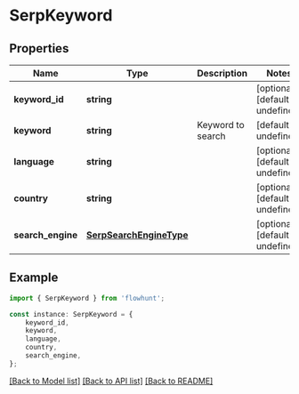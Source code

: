 # SerpKeyword


## Properties

Name | Type | Description | Notes
------------ | ------------- | ------------- | -------------
**keyword_id** | **string** |  | [optional] [default to undefined]
**keyword** | **string** | Keyword to search | [default to undefined]
**language** | **string** |  | [optional] [default to undefined]
**country** | **string** |  | [optional] [default to undefined]
**search_engine** | [**SerpSearchEngineType**](SerpSearchEngineType.md) |  | [optional] [default to undefined]

## Example

```typescript
import { SerpKeyword } from 'flowhunt';

const instance: SerpKeyword = {
    keyword_id,
    keyword,
    language,
    country,
    search_engine,
};
```

[[Back to Model list]](../README.md#documentation-for-models) [[Back to API list]](../README.md#documentation-for-api-endpoints) [[Back to README]](../README.md)
